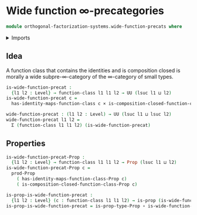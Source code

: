 # Wide function ∞-precategories

```agda
module orthogonal-factorization-systems.wide-function-precats where
```

<details><summary>Imports</summary>

```agda
open import foundation.cartesian-product-types
open import foundation.dependent-pair-types
open import foundation.functions
open import foundation.propositions
open import foundation.universe-levels
open import orthogonal-factorization-systems.function-classes
```

</details>

## Idea

A function class that contains the identities and is composition closed
is morally a wide subpre-∞-category of the ∞-category of small types.

```agda
is-wide-function-precat :
  {l1 l2 : Level} → function-class l1 l1 l2 → UU (lsuc l1 ⊔ l2)
is-wide-function-precat c =
  has-identity-maps-function-class c × is-composition-closed-function-class c

wide-function-precat : (l1 l2 : Level) → UU (lsuc l1 ⊔ lsuc l2)
wide-function-precat l1 l2 =
  Σ (function-class l1 l1 l2) (is-wide-function-precat)
```

## Properties

```agda
is-wide-function-precat-Prop :
  {l1 l2 : Level} → function-class l1 l1 l2 → Prop (lsuc l1 ⊔ l2)
is-wide-function-precat-Prop c =
  prod-Prop
    ( has-identity-maps-function-class-Prop c)
    ( is-composition-closed-function-class-Prop c)

is-prop-is-wide-function-precat :
  {l1 l2 : Level} (c : function-class l1 l1 l2) → is-prop (is-wide-function-precat c)
is-prop-is-wide-function-precat = is-prop-type-Prop ∘ is-wide-function-precat-Prop
```

